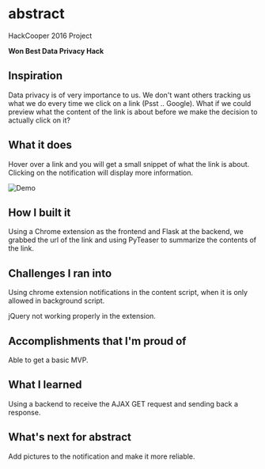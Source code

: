 # abstract
HackCooper 2016 Project

**Won Best Data Privacy Hack**



## Inspiration
Data privacy is of very importance to us. We don't want others tracking us what we do every time we click on a link (Psst .. Google). What if we could preview what the content of the link is about before we make the decision to actually click on it?

## What it does
Hover over a link and you will get a small snippet of what the link is about. Clicking on the notification will display more information.

![Demo](http://i.imgur.com/v3CBueV.png)


## How I built it
Using a Chrome extension as the frontend and Flask at the backend, we grabbed the url of the link and using PyTeaser to summarize the contents of the link.

## Challenges I ran into
Using chrome extension notifications in the content script, when it is only allowed in background script.

jQuery not working properly in the extension.

## Accomplishments that I'm proud of
Able to get a basic MVP.

## What I learned
Using a backend to receive the AJAX GET request and sending back a response.

## What's next for abstract
Add pictures to the notification and make it more reliable.


